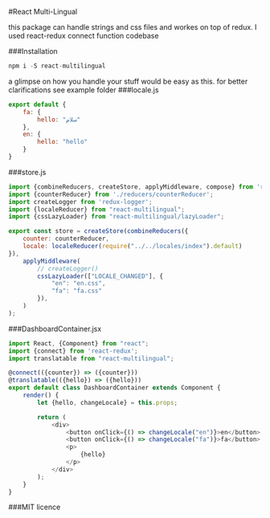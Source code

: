 #React Multi-Lingual

this package can handle strings and css files and workes on top of redux. 
I used react-redux connect function codebase

###Installation
```s
npm i -S react-multilingual
```

a glimpse on how you handle your stuff would be easy as this. 
for better clarifications see example folder 
###locale.js
```js
export default {
	fa: {
		hello: "سلام"
	},
	en: {
		hello: "hello"
	}
}
```

###store.js
```js
import {combineReducers, createStore, applyMiddleware, compose} from 'redux';
import {counterReducer} from './reducers/counterReducer';
import createLogger from 'redux-logger';
import {localeReducer} from "react-multilingual";
import {cssLazyLoader} from "react-multilingual/lazyLoader";

export const store = createStore(combineReducers({
	counter: counterReducer,
	locale: localeReducer(require("../../locales/index").default)
}), 
	applyMiddleware(
		// createLogger()
		cssLazyLoader(["LOCALE_CHANGED"], {
			"en": "en.css",
			"fa": "fa.css"
		}),
	)
);
```

###DashboardContainer.jsx
```js
import React, {Component} from "react";
import {connect} from 'react-redux';
import translatable from "react-multilingual";

@connect(({counter}) => ({counter}))
@translatable(({hello}) => ({hello}))
export default class DashboardContainer extends Component {
	render() {
		let {hello, changeLocale} = this.props;

		return (
			<div>
				<button onClick={() => changeLocale("en")}>en</button>
				<button onClick={() => changeLocale("fa")}>fa</button>
				<p>
					{hello}
				</p>
			</div>
		);
	}
}
```


###MIT licence
  
